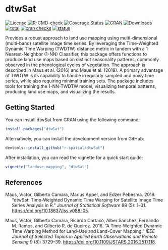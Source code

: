 # dtwSat

<!-- badges: start -->
[![License](https://img.shields.io/badge/license-GPL%20%28%3E=%202%29-brightgreen.svg?style=flat)](https://www.gnu.org/licenses/gpl-3.0.html)
[![R-CMD-check](https://github.com/r-spatial/dtwSat/actions/workflows/R-CMD-check.yaml/badge.svg)](https://github.com/r-spatial/dtwSat/actions/workflows/R-CMD-check.yaml)
[![Coverage Status](https://img.shields.io/codecov/c/github/vwmaus/dtwSat/main.svg)](https://app.codecov.io/gh/vwmaus/dtwSat)
[![CRAN](https://www.r-pkg.org/badges/version/dtwSat)](https://cran.r-project.org/package=dtwSat)
[![Downloads](https://cranlogs.r-pkg.org/badges/dtwSat?color=brightgreen)](https://www.r-pkg.org/pkg/dtwSat)
[![total](http://cranlogs.r-pkg.org/badges/grand-total/dtwSat)](http://www.r-pkg.org/pkg/dtwSat)
[![cran checks](https://badges.cranchecks.info/worst/dtwSat.svg)](https://cran.r-project.org/web/checks/check_results_dtwSat.html)
[![status](https://tinyverse.netlify.com/badge/dtwSat)](https://CRAN.R-project.org/package=dtwSat)

<!-- badges: end -->
  
Provides a robust approach to land use mapping using multi-dimensional 
(multi-band) satellite image time series. By leveraging the Time-Weighted Dynamic 
Time Warping (TWDTW) distance metric in tandem with a 1 Nearest-Neighbor (1-NN) Classifier,
this package offers functions to produce land use maps based on distinct seasonality patterns, 
commonly observed in the phenological cycles of vegetation. The approach is described in 
Maus et al. (2016) and Maus et al. (2019).
A primary advantage of TWDTW is its capability to handle irregularly sampled and noisy time series, 
while also requiring minimal training sets. The package includes tools for training the 1-NN-TWDTW model, 
visualizing temporal patterns, producing land use maps, and visualizing the results.

## Getting Started

You can install dtwSat from CRAN using the following command:

``` r
install.packages("dtwSat")
```

Alternatively, you can install the development version from GitHub:

``` r
devtools::install_github("r-spatial/dtwSat")
```

After installation, you can read the vignette for a quick start guide:

``` r
vignette("landuse-mapping", "dtwSat")
```


## References

<div id="refs" class="references csl-bib-body hanging-indent">

<div id="ref-Maus:2019" class="csl-entry">

Maus, Victor, Gilberto Camara, Marius Appel, and Edzer Pebesma. 2019.
“<span class="nocase">dtwSat</span>: Time-Weighted Dynamic Time Warping
for Satellite Image Time Series Analysis in R.” *Journal of Statistical
Software* 88 (5): 1–31. <https://doi.org/10.18637/jss.v088.i05>.

</div>

<div id="ref-Maus:2016" class="csl-entry">

Maus, Victor, Gilberto Camara, Ricardo Cartaxo, Alber Sanchez, Fernando
M. Ramos, and Gilberto R. de Queiroz. 2016. “A Time-Weighted Dynamic
Time Warping Method for Land-Use and Land-Cover Mapping.” *IEEE Journal
of Selected Topics in Applied Earth Observations and Remote Sensing* 9
(8): 3729–39. <https://doi.org/10.1109/JSTARS.2016.2517118>.

</div>

</div>
